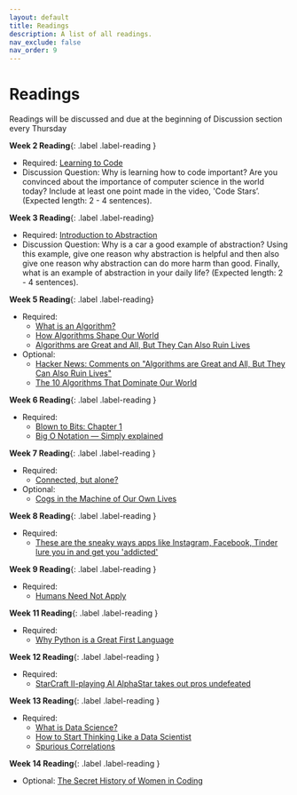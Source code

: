 ```yaml
---
layout: default
title: Readings
description: A list of all readings.
nav_exclude: false
nav_order: 9
---
```


# Readings

Readings will be discussed and due at the beginning of Discussion section every Thursday

**Week 2 Reading**{: .label .label-reading }

- Required: [Learning to Code](https://www.youtube.com/watch?v=dU1xS07N-FA)
- Discussion Question: Why is learning how to code important? Are you convinced about the importance of computer science in the world today? Include at least one point made in the video, 'Code Stars’. (Expected length: 2 - 4 sentences).


**Week 3 Reading**{: .label .label-reading}

- Required: [Introduction to Abstraction](http://cs10.org/fa17/assign.html?//docs.google.com/document/d/1PZJ_LYYWRYu12cTbBKF9IyY4BqEG-BibgisBoQn9BpY/pub)
- Discussion Question: Why is a car a good example of abstraction? Using this example, give one reason why abstraction is helpful and then also give one reason why abstraction can do more harm than good. Finally, what is an example of abstraction in your daily life? (Expected length: 2 - 4 sentences).


**Week 5 Reading**{: .label .label-reading}

- Required:
  - [What is an Algorithm?](https://www.sciencenewsforstudents.org/article/explainer-what-is-an-algorithm)
  - [How Algorithms Shape Our World](https://www.ted.com/talks/kevin_slavin_how_algorithms_shape_our_world/up-next)
  - [Algorithms are Great and All, But They Can Also Ruin Lives](https://news.ycombinator.com/item?id=8630311)
- Optional:
  - [Hacker News: Comments on "Algorithms are Great and All, But They Can Also Ruin Lives"]()
  - [The 10 Algorithms That Dominate Our World](http://io9.gizmodo.com/the-10-algorithms-that-dominate-our-world-1580110464)


**Week 6 Reading**{: .label .label-reading }

- Required:
  - [Blown to Bits: Chapter 1](http://cs10.org/sp19/resources/readings/btb/chapter1.pdf)
  - [Big O Notation — Simply explained](https://www.freecodecamp.org/news/big-o-notation-simply-explained-with-illustrations-and-video-87d5a71c0174/)

**Week 7 Reading**{: .label .label-reading }

- Required:
  - [Connected, but alone?](https://www.youtube.com/watch?v=t7Xr3AsBEK4&ab_channel=TED)
- Optional:
  - [Cogs in the Machine of Our Own Lives](https://drive.google.com/drive/folders/1liEi-2_a8yPSfgaApedtHIWWTVX2-_kN)

**Week 8 Reading**{: .label .label-reading }

- Required:
  - [These are the sneaky ways apps like Instagram, Facebook, Tinder lure you in and get you 'addicted'](https://www.businessinsider.com/how-app-developers-keep-us-addicted-to-our-smartphones-2018-1)

**Week 9 Reading**{: .label .label-reading }
- Required:
  - [Humans Need Not Apply](https://www.youtube.com/watch?v=7Pq-S557XQU)

**Week 11 Reading**{: .label .label-reading }

- Required:
  - [Why Python is a Great First Language](https://blog.trinket.io/why-python/)

**Week 12 Reading**{: .label .label-reading }

- Required:
  - [StarCraft II-playing AI AlphaStar takes out pros undefeated](https://techcrunch.com/2019/01/24/starcraft-ii-playing-ai-alphastar-takes-out-pros-undefeated/)

**Week 13 Reading**{: .label .label-reading }

- Required:
  - [What is Data Science?](https://www.thinkful.com/blog/what-is-data-science/)
  - [How to Start Thinking Like a Data Scientist](https://hbr.org/2013/11/how-to-start-thinking-like-a-data-scientist)
  - [Spurious Correlations](http://www.tylervigen.com/spurious-correlations)

**Week 14 Reading**{: .label .label-reading }

  - Optional: [The Secret History of Women in Coding](https://drive.google.com/file/d/1m9ycbBZLf5WXTwVmtGw9-i-wz4-QgdOV/view?usp=sharing)

<!--
**Week 5 Reading**{: .label .label-reading }

- Required:
  - [Gordon Moore Reflects on 50 Years of Moore's Law](https://spectrum.ieee.org/gordon-moore-the-man-whose-name-means-progress#toggle-gdpr)
  - [E-Waste Republic](https://interactive.aljazeera.com/aje/2015/ewaste/index.html)
- Optional:
  - [The End of Moore's Law](https://www.nytimes.com/2015/09/27/technology/smaller-faster-cheaper-over-the-future-of-computer-chips.html?_r=0)
  - [UN Report: Time to seize opportunity, tackle challenge of e-waste](https://www.unep.org/news-and-stories/press-release/un-report-time-seize-opportunity-tackle-challenge-e-waste)

**Week 7 Reading**{: .label .label-reading }

- Required:
  - [Connected, but alone?](https://www.youtube.com/watch?v=t7Xr3AsBEK4)
- Optional:
  - [Cogs in the Machine of Our Own Lives](https://drive.google.com/drive/folders/1liEi-2_a8yPSfgaApedtHIWWTVX2-_kN)

**Week 8 Reading**{: .label .label-reading }

- Required:
  - [Addicted to Apps](https://www.nytimes.com/2013/08/25/sunday-review/addicted-to-apps.html?_r=0)
  - [How App Developers Keep Us Addicted To Our Smartphones](https://www.businessinsider.com/how-app-developers-keep-us-addicted-to-our-smartphones-2018-1#-18)


**Week 9 Reading**{: .label .label-reading }
- Required:
  - [Humans Need Not Apply](https://www.youtube.com/watch?v=7Pq-S557XQU)

**Week 10 Reading**{: .label .label-reading }

- Required:
  - [Why Python is a Great First Language](https://blog.trinket.io/why-python/)

**Week 11 Reading**{: .label .label-reading }

- Required:
  - [StarCraft II-playing AI AlphaStar takes out pros undefeated](https://techcrunch.com/2019/01/24/starcraft-ii-playing-ai-alphastar-takes-out-pros-undefeated/)

**Week 12 Reading**{: .label .label-reading }

- Required:
  - [What is Data Science?](https://www.thinkful.com/blog/what-is-data-science/)
  - [How to Start Thinking Like a Data Scientist](https://hbr.org/2013/11/how-to-start-thinking-like-a-data-scientist)
  - [Spurious Correlations](http://www.tylervigen.com/spurious-correlations)

**Week 13 Reading**{: .label .label-reading }

  - Required: [The Secret History of Women in Coding](https://drive.google.com/file/d/1m9ycbBZLf5WXTwVmtGw9-i-wz4-QgdOV/view?usp=sharing)-->